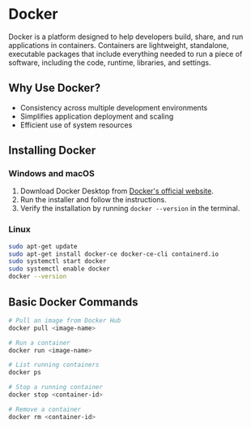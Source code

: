 # Docker

Docker is a platform designed to help developers build, share, and run applications in containers. Containers are lightweight, standalone, executable packages that include everything needed to run a piece of software, including the code, runtime, libraries, and settings.

## Why Use Docker?

- Consistency across multiple development environments
- Simplifies application deployment and scaling
- Efficient use of system resources

## Installing Docker

### Windows and macOS

1. Download Docker Desktop from [Docker's official website](https://www.docker.com/products/docker-desktop).
2. Run the installer and follow the instructions.
3. Verify the installation by running `docker --version` in the terminal.

### Linux

```bash
sudo apt-get update
sudo apt-get install docker-ce docker-ce-cli containerd.io
sudo systemctl start docker
sudo systemctl enable docker
docker --version
```

## Basic Docker Commands

```bash
# Pull an image from Docker Hub
docker pull <image-name>

# Run a container
docker run <image-name>

# List running containers
docker ps

# Stop a running container
docker stop <container-id>

# Remove a container
docker rm <container-id>
```


